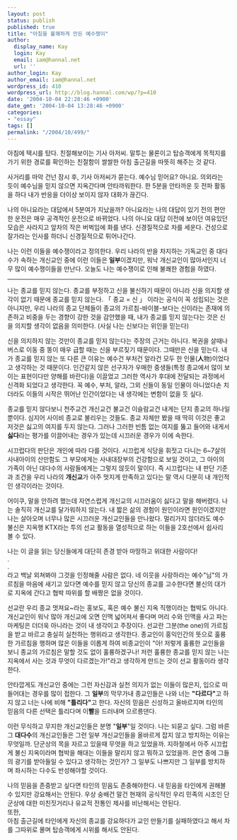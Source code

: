 ```yaml
---
layout: post
status: publish
published: true
title: "아침을 불쾌하게 만든 예수쟁이"
author:
  display_name: Kay
  login: Kay
  email: iam@hannal.net
  url: ''
author_login: Kay
author_email: iam@hannal.net
wordpress_id: 410
wordpress_url: http://blog.hannal.com/wp/?p=410
date: '2004-10-04 22:28:46 +0900'
date_gmt: '2004-10-04 13:28:46 +0900'
categories:
- "essay"
tags: []
permalink: "/2004/10/499/"
---
```

<p>아침에 택시를 탔다. 친절해보이는 기사 아저씨. 말투는 물론이고 탑승객에게 목적지를 가기 위한 경로를 확인하는 친절함이 쌀쌀한 아침 출근길을 따뜻히 해주는 것 같다.</p>
<p>사거리를 마악 건넌 잠시 후, 기사 아저씨가 묻는다. 예수님 믿어요? 아니요. 의외라는 듯이 예수님을 믿지 않으면 지옥간다며 안타까워한다. 한 5분을 안타까운 듯 전파 활동을 하다 내가 반응을 더이상 보이지 않자 대화가 끊긴다.</p>
<p>나의 아니요라는 대답에서 5분여가 지났을까? 아니요라는 나의 대답이 있기 전의 편안한 운전은 매우 공격적인 운전으로 바뀌었다. 나의 아니요 대답 이전에 보이던 여유있던 모습은 사라지고 앞차의 작은 버벅임에 화를 낸다. 신경질적으로 차를 세운다. 건성으로 잘가라는 인사를 하더니 신경질적으로 튀어나간다.</p>
<p>나는 이런 이들을 예수쟁이라고 정의한다. 우리 나라의 반을 차지하는 기독교인 중 대다수가 속하는 개신교인 중에 이런 이들은 <b>일부</b>이겠지만, 워낙 개신교인이 많아서인지 너무 많이 예수쟁이들을 만난다. 오늘도 나는 예수쟁이로 인해 불쾌한 경험을 하였다.</p>
<hr width="90%" size="1" />
<p>나는 종교를 믿지 않는다. 종교를 부정하고 신을 불신하기 때문이 아니라 신을 의지할 생각이 없기 때문에 종교를 믿지 않는다. 「 종교 = 신 」 이라는 공식이 꼭 성립되는 것은 아니지만, 우리 나라의 종교 단체들이 종교의 가르침-바이블-보다는 신이라는 존재에 의존하고 비중을 두는 경향이 강한 것을 감안했을 때, 내가 종교를 믿지 않는다는 것은 신을 의지할 생각이 없음을 의미한다. (사실 나는 신보다는 위인을 믿는다)</p>
<p>신을 의지하지 않는 것만이 종교를 믿지 않는다는 주장의 근거는 아니다. 복권을 살때나 버스로 이동 중 똥이 매우 급할 때는 신을 부르짖기 때문이다. 그때만은 신을 믿는다. 내가 종교를 믿지 않는 또 다른 큰 이유는 예수건 부처건 알라건 모두 한 인물(<b>人</b>物)이었다고 생각하는 것 때문이다. 인간같지 않은 선구자가 우매한 중생들(특정 종교에서 많이 보이는 표현이다만 양해를 바란다)을 이끌었고 그러한 역사가 후대에 전달되는 과정에서 신격화 되었다고 생각한다. 꼭 예수, 부처, 알라, 그외 신들이 동일 인물이 아니었다손 치더라도 이들의 시작은 뛰어난 인간이었다는 내 생각에는 변함이 없을 듯 싶다.</p>
<p>종교를 믿지 않다보니 천주교건 개신교건 불교건 이슬람교건 내게는 단지 종교의 하나일 뿐이다. 심지어 사이비 종교로 불리우는 것들도. 종교 자체만 봤을 때 딱히 이것은 좋고 저것은 싫고의 여지를 두지 않는다. 그러나 그러한 빈틈 없는 여지를 뚫고 들어와 내게서 <b>싫다</b>라는 평가를 이끌어내는 경우가 있는데 시끄러운 경우가 이에 속한다.</p>
<p>시끄럽다의 판단은 개인에 따라 다를 것이다. 시끄럽게 식당을 휘젓고 다니는 6~7살의 사내아이의 산만함도 그 부모에게는 사내대장부의 건강함으로 보일 것이고, 그 아이의 가족이 아닌 대다수의 사람들에게는 그렇지 않듯이 말이다. 즉 시끄럽다는 내 판단 기준과 조건을 우리 나라의 <b>개신교</b>가 아주 멋지게 만족하고 있다는 말 역시 다분히 내 개인적인 생각이라는 것이다.</p>
<p>어이쿠, 말을 안하려 했는데 자연스럽게 개신교의 시끄러움이 싫다고 말을 해버렸다. 나는 솔직히 개신교를 달가워하지 않는다. 내 짧은 삶의 경험이 원인이라면 원인이겠지만 나는 살아오며 너무나 많은 시끄러운 개신교인들을 만나왔다. 멀리가지 않더라도 예수 불신은 지옥행 KTX라는 투의 선교 활동을 열성적으로 하는 이들을 2호선에서 쉽사리 볼 수 있다.</p>
<p>나는 이 글을 읽는 당신들에게 대단히 존경 받아 마땅하고 위대한 사람이다!<br />
.<br />
.<br />
라고 백날 외쳐봐야 그것을 인정해줄 사람은 없다. 네 이웃을 사랑하라는 예수"님"의 가르침을 마음에 새기고 있다면 예수를 믿지 않고 당신의 종교를 고수한다면 불신의 대가로 지옥에 간다고 협박 따위를 할 배짱은 없을 것이다.</p>
<p>선교란 우리 종교 멋져요~라는 홍보도, 혹은 예수 불신 지옥 직행이라는 협박도 아니다. 개신교인이 워낙 많아 개신교에 오면 인맥 넓어져서 좋다며 머리 수와 인맥을 사고 파는 마케팅은 더더욱 아니라는 것이 내 생각이고 주장이다. 선교란 그분(the one)의 가르침을 받고 바르고 충실히 실천하는 행위라고 생각한다. 종교인이 홍익인간의 뜻으로 훌륭한 가르침을 행하며 많은 이들을 이롭게 하여 비종교인이 "아! 저렇게 훌륭한 교인들을 보니 종교의 가르침은 말할 것도 없이 훌륭하겠구나! 저런 훌륭한 종교를 믿지 않는 나는 지옥에서 사는 것과 무엇이 다르겠는가!"라고 생각하게 만드는 것이 선교 활동이라 생각한다.</p>
<p>안타깝게도 개신교인 중에는 그런 자신감과 실천 의지가 없는 이들이 많은지, 입으로 떠들어대는 경우를 많이 접한다. 그 <b>일부</b>의 막무가내 종교인들은 나와 너는 <b>"다르다"</b>고 하지 않고 너는 나에 비해 <b>"틀리다"</b>고 한다. 자신의 믿음은 신성하고 올바르지며 타인의 믿음의 다른 선택은 틀리다며 이<b>빨</b>을 드러내며 으르릉댄다.</p>
<p>이런 무식하고 무지한 개신교인들은 분명 "<b>일부</b>"일 것이다. 나는 되묻고 싶다. 그럼 바른 그 <b>대다수</b>의 개신교인들은 그런 일부 개신교인들을 올바르게 잡지 않고 방치하는 이유는 무엇일까. 단군상의 목을 자르고 있을때 무엇을 하고 있었을까. 지하철에서 아주 시끄럽게 불신 지옥이라며 협박을 해대는 이들을 말리지 않고 뭐하고 있었을까. 은연 중에 그들의 광기를 받아들일 수 있다고 생각하는 것인가? 그 일부도 나쁘지만 그 일부를 방치하며 좌시하는 다수도 반성해야할 것이다.</p>
<p>나의 믿음을 존중받고 싶다면 타인의 믿음도 존중해야한다. 내 믿음을 타인에게 권해볼 수 있지만 강요해서는 안된다. 우상 숭배건 말건 현재의 공식적인 우리 민족의 시조인 단군상에 대한 미친짓거리나 유교적 전통인 제사를 비난해서는 안된다.<br />
또한,<br />
아침 출근길에 타인에게 자신의 종교를 강요하다가 교인 만들기를 실패하였다고 해서 차를 그따위로 몰며 탑승객에게 시위를 해서도 안된다.</p>
